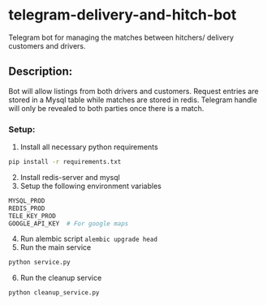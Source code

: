 # telegram-delivery-and-hitch-bot
Telegram bot for managing the matches between hitchers/ delivery customers and drivers.

## Description:
Bot will allow listings from both drivers and customers. Request entries are stored in a Mysql table while matches are stored in redis. Telegram handle will only be revealed to both parties once there is a match.

### Setup:
1. Install all necessary python requirements
```bash
pip install -r requirements.txt
```
2. Install redis-server and mysql
3. Setup the following environment variables
```bash
MYSQL_PROD
REDIS_PROD
TELE_KEY_PROD
GOOGLE_API_KEY  # For google maps
```
4. Run alembic script `alembic upgrade head`
5. Run the main service
```bash
python service.py
```
6. Run the cleanup service
```bash
python cleanup_service.py
```
